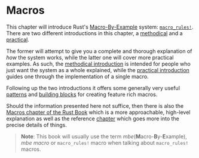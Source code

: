 # Macros

This chapter will introduce Rust's [Macro-By-Example][mbe] system: [`macro_rules!`][mbe].
There are two different introductions in this chapter, a [methodical] and a [practical].

The former will attempt to give you a complete and thorough explanation of *how* the system works, while the latter one will cover more practical examples.
As such, the [methodical introduction][methodical] is intended for people who just want the system as a whole explained, while the [practical introduction][practical] guides one through the implementation of a single macro.

Following up the two introductions it offers some generally very useful [patterns] and [building blocks] for creating feature rich macros.

Should the information presented here not suffice, then there is also the [Macros chapter of the Rust Book] which is a more approachable, high-level explanation as well as the reference [chapter](https://doc.rust-lang.org/reference/macros-by-example.html) which goes more into the precise details of things.

> **Note**: This book will usually use the term *mbe*(**M**acro-**B**y-**E**xample), *mbe macro* or `macro_rules!` macro when talking about `macro_rules!` macros.

[mbe]: https://doc.rust-lang.org/reference/macros-by-example.html
[Macros chapter of the Rust Book]: https://doc.rust-lang.org/book/ch19-06-macros.html
[practical]: ./macros/macros-practical.md
[methodical]: ./macros/macros-methodical.md
[patterns]: ./macros/patterns.md
[building blocks]: ./macros/building-blocks.md

